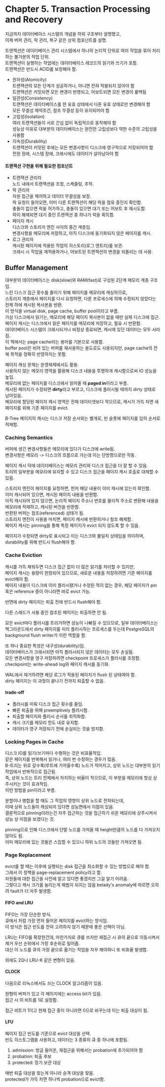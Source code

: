 # Chapter 5. Transaction Processing and Recovery
지금까지 데이터베이스 시스템의 개념을 하위 구조부터 설명했고,<br>
이제 버퍼 관리, 락 관리, 복구 같은 상위 컴포넌트를 설명.<br>

트랜잭션은 데이터베이스 관리 시스템에서 하나의 논리적 단위로 여러 작업을 묶어 처리하는 불가분의 작업 단위.<br>
트랜잭션이 실행하는 작업에는 데이터베이스 레코드의 읽기와 쓰기가 포함.<br>
트랜잭션은 반드시 ACID를 보장해야 함.<br>

- 원자성(Atomicity)<br>
    트랜잭션의 모든 단계가 성공하거나, 아니면 전혀 적용되지 않아야 함<br>
    트랜잭션은 커밋되면 모든 변경이 반영되고, 어보트되면 모든 변경이 롤백됨
- 일관성(Consistency)<br>
    트랜잭션은 데이터베이스를 한 유효 상태에서 다른 유효 상태로만 변경해야 함<br>
    모든 무결성 제약조건, 참조 무결성 등이 유지되어야 함
- 고립성(Isolation)<br>
    여러 트랜잭션들이 서로 간섭 없이 독립적으로 동작해야 함<br>
    성능상 이유로 대부분의 데이터베이스는 완전한 고립성보다 약한 수준의 고립성을 사용함
- 지속성(Durability)<br>
    트랜잭션이 커밋된 후에는 모든 변경사항이 디스크에 영구적으로 저장되어야 함<br>
    전원 장애, 시스템 장애, 크래시에도 데이터가 살아남아야 함
#### 트랜잭션 구현을 위해 필요한 컴포넌트
- 트랜잭션 관리자<br>
    노드 내에서 트랜잭션을 조정, 스케줄링, 추적.
- 락 관리자<br>
    자원 접근을 제어하고 데이터 무결성을 보장.<br>
    락 요청이 들어오면, 이미 다른 트랜잭션이 해당 락을 점유 중인지 확인함.<br>
    충돌이 없으면 락을 허가하고, 충돌이 있으면 대기 또는 어보트 후 재시도함.<br>
    락이 해제되면 대기 중인 트랜잭션 중 하나가 락을 획득함.
- 페이지 캐시<br>
    디스크와 스토리지 엔진 사이의 중간 계층임.<br>
    변경사항을 메모리에 저장하고, 아직 디스크에 동기화되지 않은 페이지를 캐시.
- 로그 관리자<br>
    캐시된 페이지에 적용된 작업의 히스토리(로그 엔트리)를 보관.<br>
    크래시 시 작업을 재적용하거나, 어보트된 트랜잭션의 변경을 되돌리는 데 사용.
## Buffer Management
대부분의 데이터베이스는 disk(slow)와 RAM(fast)로 구성된 2단계 메모리 계층 구조임.<br>
느린 디스크 접근 횟수를 줄이기 위해 페이지를 메모리에 캐싱하므로,<br>
스토리지 계층에서 페이지를 다시 요청하면, 다른 프로세스에 의해 수정되지 않았다는 전제 하에 캐시된 복사본을 반환.<br>
이 방식을 virtual disk, page cache, buffer pool이라고 부름.<br>
가상 디스크에서 읽기는, 메모리에 해당 페이지 복사본이 없을 때만 실제 디스크에 접근.<br>
페이지 캐시는 디스크에서 읽은 페이지를 메모리에 저장하고, 필요 시 반환함.<br>
데이터베이스 시스템이 크래시되거나 비정상 종료되면, 캐시에 있던 데이터는 모두 사라짐.<br>
이 책에서는 page cache라는 용어를 기본으로 사용함.<br>
buffer pool은 비어 있는 버퍼를 재사용하는 용도로도 사용되지만, page cache의 전체 목적을 정확히 반영하지는 못함.<br>

페이지 캐싱 문제는 운영체제에서도 활용.<br>
사용하지 않는 메모리 영역을 활용해 디스크 내용을 투명하게 캐시함으로써 IO 성능을 높임.<br>
메모리에 없는 페이지를 디스크에서 읽어올 때 **paged in**이라고 부름.<br>
캐시된 페이지가 수정되면 **dirty**라고 부르고, 디스크에 플러시될 때까지 dirty 상태로 남아있음.<br>
메모리에 할당된 페이지 캐시 영역은 전체 데이터셋보다 작으므로, 캐시가 가득 차면 새 페이지를 위해 기존 페이지를 evict.<br>

B-Tree 페이지의 캐시는 디스크 저장 순서와는 별개로, 빈 슬롯에 페이지를 임의 순서로 적재함.<br>

### Caching Semantics

버퍼에 생긴 변경사항들은 메모리에 있다가 디스크에 write됨.<br>
변경사항은 메모리 -> 디스크의 흐름으로 가는데 이는 단방향으로만 작동.<br>

페이지 캐시 덕에 데이터베이스는 메모리 관리와 디스크 접근을 더 잘 할 수 있음.<br>
트리의 일부분을 메모리에 유지할 수 있고 디스크 접근을 페이지 캐시 호출로 대체할 수 있음.<br>

스토리지 엔진이 페이지를 요청하면, 먼저 해당 내용이 이미 캐시에 있는지 확인함.<br>
이미 캐시되어 있으면, 캐시된 페이지 내용을 반환함.<br>
아직 캐시되어 있지 않으면, 논리적 페이지 주소나 번호를 물리적 주소로 변환해 내용을 메모리에 적재하고, 캐시된 버전을 반환함.<br>
반환된 버퍼는 참조(referenced) 상태가 됨.<br>
스토리지 엔진이 사용을 마치면, 페이지 캐시에 반환하거나 참조 해제함.<br>
페이지 캐시는 pinning을 통해 특정 페이지가 evict 되지 않도록 할 수 있음.<br>

페이지가 수정되면 dirty로 표시되고 이는 디스크와 불일치 상태임을 의미하며, durability를 위해 반드시 flush해야 함.<br>

### Cache Eviction
캐시를 가득 채워두면 디스크 접근 없이 더 많은 읽기를 처리할 수 있지만,<br>
페이지 캐시는 용량이 한정되어 있으므로, 새로운 내용을 저장하려면 기존 페이지를 evict해야 함.<br>
페이지 내용이 디스크에 이미 플러시됐거나 수정된 적이 없는 경우, 해당 페이지가 pin 혹은 reference 중이 아니라면 바로 evict 가능.<br>

반면에 dirty 페이지는 퇴출 전에 반드시 flush해야 함.<br>

다른 스레드가 사용 중인 참조된 페이지는 퇴출하면 안 됨.<br>

모든 evict마다 플러시를 트리거하면 성능이 나빠질 수 있으므로, 일부 데이터베이스는 백그라운드에서 dirty 페이지를 미리 플러시하는 프로세스를 두는데 PostgreSQL의 background flush writer가 이런 역할을 함.<br>

또 하나 중요한 특성은 내구성(durability)임.<br>
데이터베이스가 크래시되면 아직 플러시되지 않은 데이터는 모두 손실됨.<br>
모든 변경사항을 영구 저장하려면 checkpoint 프로세스가 플러시를 조정함.<br>
checkpoint는 write-ahead log와 페이지 캐시를 동기화.<br>

WAL에서 제거하려면 해당 로그가 적용된 페이지가 flush 된 상태여야 함.<br>
dirty 페이지는 이 과정이 끝나기 전까지 퇴출할 수 없음.<br>

#### trade-off
- 플러시를 미뤄 디스크 접근 횟수를 줄임.<br>
- 빠른 퇴출을 위해 preemptively 플러시함.<br>
- 퇴출할 페이지와 플러시 순서를 최적화함.<br>
- 캐시 크기를 메모리 한도 내로 유지함.<br>
- 데이터가 영구 저장되기 전에 손실되는 것을 방지함.<br>

### Locking Pages in Cache
디스크 IO를 읽기/쓰기마다 수행하는 것은 비효율적임.<br>
같은 페이지를 반복해서 읽거나, 여러 번 수정하는 경우가 많음.<br>
B-트리는 위로 갈수록(루트에 가까울수록) 노드가 적어지고, 상위 노드는 대부분의 읽기 작업에서 반복적으로 접근됨.<br>
즉, 상위 노드는 트리 전체에서 차지하는 비율이 작으므로, 이 부분을 메모리에 항상 상주시키는 것이 효과적임.<br>
이런 방법을 pin이라고 부름.<br>

분할이나 병합을 할 때도 그 작업의 영향이 상위 노드로 전파되는데,<br>
이때 상위 노드들이 캐싱되어 있다면 성능면에서 이점이 있음.<br>
결론적으로 pinning이라는건 자주 접근하는 것을 접근하기 쉬운 메모리에 상주시켜서 성능 상 이점을 보겠다는 것.<br>

pinning으로 인해 디스크애서 단말 노드를 가져올 때 height만큼의 노드를 다 가져오지 않아도 됨.<br>
이미 메모리에 있는 것들은 스킵할 수 있으니 하위 노드의 것들만 가져오면 됨.<br>

### Page Replacement
evict를 할 때는 이후에 실행되는 disk 접근을 최소화할 수 있는 방법으로 해야 함.<br>
그래서 이 정책을 page-replacement policy라고 함.<br>
자원들에 대한 접근을 사전에 알고 있다면 좋겠지만 그걸 알기 어려움.<br>
그렇다고 캐시 크기를 늘리는게 해법이 되지는 않음
belady's anomaly에 따르면 오히려 fault가 더 자주 발생함.<br>

#### FIFO and LRU
FIFO는 가장 단순한 방식.<br>
큐에서 처럼 가장 먼저 들어온 페이지를 evict하는 방식임.<br>
이 방식은 접근 빈도를 전혀 고려하지 않기 때문에 좋은 선택이 아님.<br>

LRU는 FIFO를 확장한건데, 마찬가지로 큐를 쓰지만 재접근 시 큐의 끝으로 이동시켜서 제거 우선 순위에서 가장 후순위로 밀어줌.<br>
대신 이 노드를 큐의 가장 끝으로 옮기는 작업을 자꾸 해야하니 또 비효율 발생함.<br>

외에도 2Q나 LRU-K 같은 변형이 있음.<br>

#### CLOCK
다음으로 리눅스에서도 쓰는 CLOCK 알고리즘이 있음.<br>

원형의 버퍼가 있고 각 페이지에는 access bit가 있음.<br>
접근 시 이 비트를 1로 설정함.<br>

접근 비트가 1이고 현재 접근 중이 아니라면 0으로 바꾸는데 이는 퇴출 대상이 됨.<br>

#### LFU
페이지 접근 빈도를 기준으로 evict 대상을 선택.<br>
빈도 히스토그램을 사용하고, 데이터는 3 종류의 큐 중 하나에 포함됨.<br>

1. admission: 방금 들어온, 재접근을 위해서는 probation에 추가되어야 함
2. probation: 퇴출 후보
3. protected: 장기 보관 대상

매번 퇴출 대상을 찾는게 아니라 승격 대상을 찾음.<br>
protected가 가득 차면 하나씩 probation으로 evict함.<br>